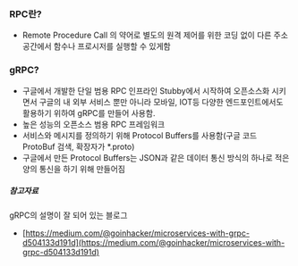 ### RPC란?
- Remote Procedure Call 의 약어로 별도의 원격 제어를 위한 코딩 없이 다른 주소 공간에서 함수나 프로시저를 실행할 수 있게함

### gRPC?
- 구글에서 개발한 단일 범용 RPC 인프라인 Stubby에서 시작하여 오픈소스화 시키면서 구글의 내 외부 서비스 뿐만 아니라 모바일, IOT등 다양한 엔드포인트에서도 활용하기 위하여 gRPC를 만들어 사용함.
- 높은 성능의 오픈소스 범용 RPC 프레임워크
- 서비스와 메시지를 정의하기 위해 Protocol Buffers를 사용함(구글 코드 ProtoBuf 검색, 확장자가 *.proto)
- 구글에서 만든 Protocol Buffers는 JSON과 같은 데이터 통신 방식의 하나로 적은 양의 통신을 하기 위해 만들어짐

##### 참고자료
gRPC의 설명이 잘 되어 있는 블로그
- [https://medium.com/@goinhacker/microservices-with-grpc-d504133d191d](https://medium.com/@goinhacker/microservices-with-grpc-d504133d191d)
